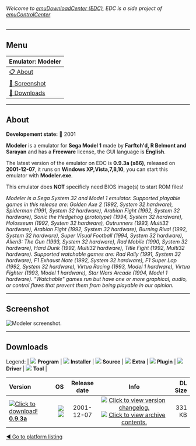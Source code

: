 ###### Welcome to [emuDownloadCenter (EDC)](https://github.com/PhoenixInteractiveNL/emuDownloadCenter/wiki/), EDC is a side project of [emuControlCenter](https://github.com/PhoenixInteractiveNL/emuControlCenter/wiki/)
***
## Menu
| **Emulator: Modeler** |
|:---------|
| [:clipboard: About](#about) |
| [:sunrise: Screenshot](#screenshot) |
| [:floppy_disk: Downloads](#downloads) |
***
## About
**Developement state:** :red_circle: 2001

**Modeler** is a emulator for **Sega Model 1** made by **Farftch'd, R Belmont and Sarayan** and has a **Freeware** license, the GUI language is **English**.

The latest version of the emulator on EDC is **0.9.3a (x86)**, released on **2001-12-07**, it runs on **Windows XP,Vista,7,8,10**, you can start this emulator with **Modeler.exe**.

This emulator does **NOT** specificly need BIOS image(s) to start ROM files!

_Modeler is a Sega System 32 and Model 1 emulator. Supported playable games in this release are: Golden Axe 2 (1992, System 32 hardware), Spiderman (1991, System 32 hardware), Arabian Fight (1992, System 32 hardware), Sonic the Hedgehog (prototype) (1994, System 32 hardware), Holosseum (1992, System 32 hardware), Outrunners (1993, Multi32 hardware), Arabian Fight (1992, System 32 hardware), Burning Rival (1992, System 32 hardware), Super Visual Football (1994, System 32 hardware), Alien3: The Gun (1993, System 32 hardware), Rad Mobile (1990, System 32 hardware), Hard Dunk (1992, Multi32 hardware), Title Fight (1992, Multi32 hardware). Supported watchable games are: Rad Rally (1991, System 32 hardware), F1 Exhaust Note (1992, System 32 hardware), F1 Super Lap (1992, System 32 hardware), Virtua Racing (1993, Model 1 hardware), Virtua Fighter (1993, Model 1 hardware), Star Wars Arcade (1994, Model 1 hardware). "Watchable" games run but have one or more graphical, audio, or control flaws that prevent them from being playable in our opinion._
***
## Screenshot
![](https://raw.githubusercontent.com/PhoenixInteractiveNL/emuDownloadCenter/master/hooks/modeler/emulator_screen_01.jpg "Modeler screenshot.")
***
## Downloads
Legend: | 
![](https://raw.githubusercontent.com/wiki/PhoenixInteractiveNL/emuDownloadCenter/images_misc/icon_program_24.png) **Program** | 
![](https://raw.githubusercontent.com/wiki/PhoenixInteractiveNL/emuDownloadCenter/images_misc/icon_installer_24.png) **Installer** | 
![](https://raw.githubusercontent.com/wiki/PhoenixInteractiveNL/emuDownloadCenter/images_misc/icon_source_code_24.png) **Source** | 
![](https://raw.githubusercontent.com/wiki/PhoenixInteractiveNL/emuDownloadCenter/images_misc/icon_extra_24.png) **Extra** | 
![](https://raw.githubusercontent.com/wiki/PhoenixInteractiveNL/emuDownloadCenter/images_misc/icon_plugin_24.png) **Plugin** | 
![](https://raw.githubusercontent.com/wiki/PhoenixInteractiveNL/emuDownloadCenter/images_misc/icon_driver_24.png) **Driver** | 
![](https://raw.githubusercontent.com/wiki/PhoenixInteractiveNL/emuDownloadCenter/images_misc/icon_tool_24.png) **Tool** | 
 
| Version | OS | Release date | Info | DL Size |
|:--------|---:|:------------:|:----:|--------:|
| [![](https://raw.githubusercontent.com/wiki/PhoenixInteractiveNL/emuDownloadCenter/images_misc/icon_program_24.png "Click to download!")  **0.9.3a**](https://github.com/PhoenixInteractiveNL/edc-repo0004/raw/master/modeler/0.9.3a.7z) | ![](https://raw.githubusercontent.com/wiki/PhoenixInteractiveNL/emuDownloadCenter/images_misc/logo_windows_24.png) ![](https://raw.githubusercontent.com/wiki/PhoenixInteractiveNL/emuDownloadCenter/images_misc/icon_32-bit_24.png) | 2001-12-07 | [![](https://raw.githubusercontent.com/wiki/PhoenixInteractiveNL/emuDownloadCenter/images_misc/icon_changelog_24.png "Click to view version changelog.")](https://github.com/PhoenixInteractiveNL/edc-repo0004/blob/master/modeler/0.9.3a_changelog.txt) [![](https://raw.githubusercontent.com/wiki/PhoenixInteractiveNL/emuDownloadCenter/images_misc/icon_contents_24.png "Click to view archive contents.")](https://github.com/PhoenixInteractiveNL/edc-repo0004/blob/master/modeler/0.9.3a_contents.txt) | 331 KB |

[:arrow_backward: Go to platform listing](https://github.com/PhoenixInteractiveNL/emuDownloadCenter/wiki/EDC-Platform-List)
